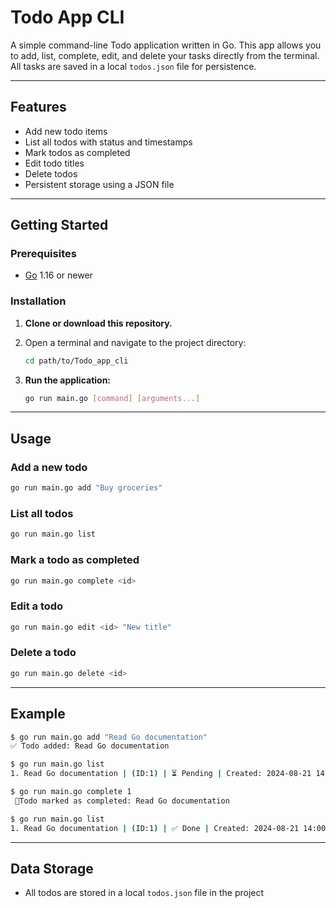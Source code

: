 # Todo App CLI

A simple command-line Todo application written in Go.
This app allows you to add, list, complete, edit, and delete your tasks directly from the terminal.
All tasks are saved in a local `todos.json` file for persistence.

---

## Features

- Add new todo items
- List all todos with status and timestamps
- Mark todos as completed
- Edit todo titles
- Delete todos
- Persistent storage using a JSON file

---

## Getting Started

### Prerequisites

- [Go](https://golang.org/dl/) 1.16 or newer

### Installation

1. **Clone or download this repository.**
2. Open a terminal and navigate to the project directory:

   ```sh
   cd path/to/Todo_app_cli
   ```

3. **Run the application:**

   ```sh
   go run main.go [command] [arguments...]
   ```

---

## Usage

### Add a new todo

```sh
go run main.go add "Buy groceries"
```

### List all todos

```sh
go run main.go list
```

### Mark a todo as completed

```sh
go run main.go complete <id>
```

### Edit a todo

```sh
go run main.go edit <id> "New title"
```

### Delete a todo

```sh
go run main.go delete <id>
```

---

## Example

```sh
$ go run main.go add "Read Go documentation"
✅ Todo added: Read Go documentation

$ go run main.go list
1. Read Go documentation | (ID:1) | ⏳ Pending | Created: 2024-08-21 14:00:00

$ go run main.go complete 1
 🎯Todo marked as completed: Read Go documentation

$ go run main.go list
1. Read Go documentation | (ID:1) | ✅ Done | Created: 2024-08-21 14:00:00 | Finished: 2024-08-21 14:05:00
```

---

## Data Storage

- All todos are stored in a local `todos.json` file in the project